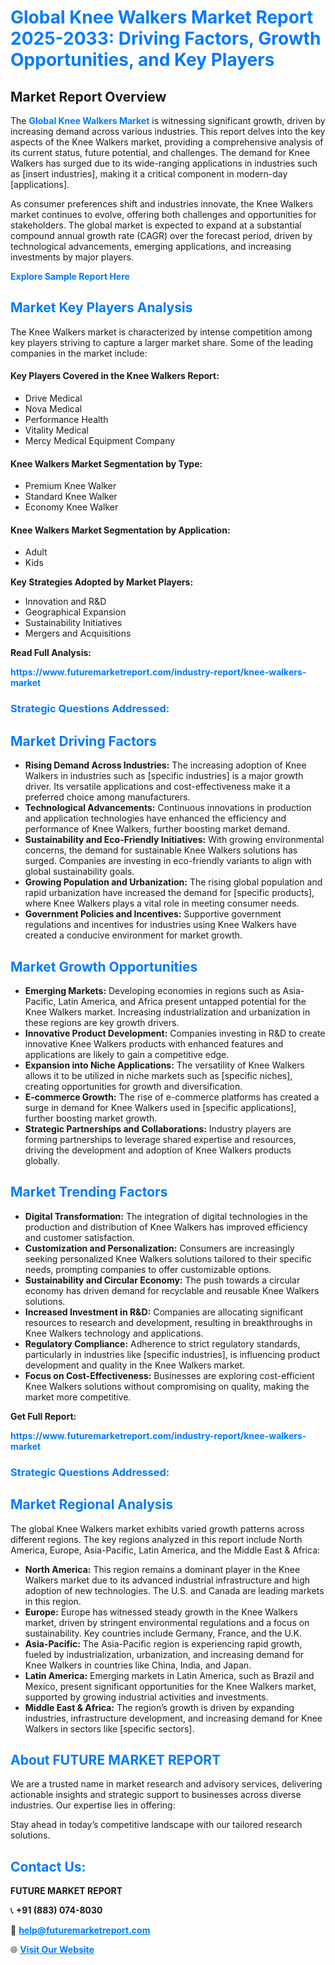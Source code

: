 <h1 style="color: #007BFF;">Global Knee Walkers Market Report 2025-2033: Driving Factors, Growth Opportunities, and Key Players</h1>

<section id="overview">
<h2>Market Report Overview</h2>
<p>The <a href="https://www.futuremarketreport.com/industry-report/knee-walkers-market" style="color: #007BFF; text-decoration: none;"><strong>Global Knee Walkers Market</strong></a> is witnessing significant growth, driven by increasing demand across various industries. This report delves into the key aspects of the Knee Walkers market, providing a comprehensive analysis of its current status, future potential, and challenges. The demand for Knee Walkers has surged due to its wide-ranging applications in industries such as [insert industries], making it a critical component in modern-day [applications].</p>
<p>As consumer preferences shift and industries innovate, the Knee Walkers market continues to evolve, offering both challenges and opportunities for stakeholders. The global market is expected to expand at a substantial compound annual growth rate (CAGR) over the forecast period, driven by technological advancements, emerging applications, and increasing investments by major players.</p>
</section>

<section id="overview">
<p><a href="https://www.futuremarketreport.com/request-sample/reportId=29542" style="color: #007BFF; text-decoration: none;"><strong>Explore Sample Report Here</strong></a></p>
</section>

<section id="key-players">
<h2 style="color: #007BFF;">Market Key Players Analysis</h2>
<p>The Knee Walkers market is characterized by intense competition among key players striving to capture a larger market share. Some of the leading companies in the market include:</p>
<h4>Key Players Covered in the Knee Walkers Report:</h4>
<ul><li>Drive Medical</li><li>Nova Medical</li><li>Performance Health</li><li>Vitality Medical</li><li>Mercy Medical Equipment Company</li></ul>
<h4>Knee Walkers Market Segmentation by Type:</h4>
<ul><li>Premium Knee Walker</li><li>Standard Knee Walker</li><li>Economy Knee Walker</li></ul>

<h4>Knee Walkers Market Segmentation by Application:</h4>
<ul><li>Adult</li><li>Kids</li></ul>
<p><strong>Key Strategies Adopted by Market Players:</strong></p>
<ul>
<li>Innovation and R&D</li>
<li>Geographical Expansion</li>
<li>Sustainability Initiatives</li>
<li>Mergers and Acquisitions</li>
</ul>
</section>

<section>
<p><strong>Read Full Analysis: </strong></p><a href="https://www.futuremarketreport.com/industry-report/knee-walkers-market" style="color: #007BFF; text-decoration: none;"><strong>https://www.futuremarketreport.com/industry-report/knee-walkers-market</strong></a>
<h3 style="color: #007BFF;">Strategic Questions Addressed:</h3>
</section>

<section id="driving-factors">
<h2 style="color: #007BFF;">Market Driving Factors</h2>
<ul>
<li><strong>Rising Demand Across Industries:</strong> The increasing adoption of Knee Walkers in industries such as [specific industries] is a major growth driver. Its versatile applications and cost-effectiveness make it a preferred choice among manufacturers.</li>
<li><strong>Technological Advancements:</strong> Continuous innovations in production and application technologies have enhanced the efficiency and performance of Knee Walkers, further boosting market demand.</li>
<li><strong>Sustainability and Eco-Friendly Initiatives:</strong> With growing environmental concerns, the demand for sustainable Knee Walkers solutions has surged. Companies are investing in eco-friendly variants to align with global sustainability goals.</li>
<li><strong>Growing Population and Urbanization:</strong> The rising global population and rapid urbanization have increased the demand for [specific products], where Knee Walkers plays a vital role in meeting consumer needs.</li>
<li><strong>Government Policies and Incentives:</strong> Supportive government regulations and incentives for industries using Knee Walkers have created a conducive environment for market growth.</li>
</ul>
</section>

<section id="growth-opportunities">
<h2 style="color: #007BFF;">Market Growth Opportunities</h2>
<ul>
<li><strong>Emerging Markets:</strong> Developing economies in regions such as Asia-Pacific, Latin America, and Africa present untapped potential for the Knee Walkers market. Increasing industrialization and urbanization in these regions are key growth drivers.</li>
<li><strong>Innovative Product Development:</strong> Companies investing in R&D to create innovative Knee Walkers products with enhanced features and applications are likely to gain a competitive edge.</li>
<li><strong>Expansion into Niche Applications:</strong> The versatility of Knee Walkers allows it to be utilized in niche markets such as [specific niches], creating opportunities for growth and diversification.</li>
<li><strong>E-commerce Growth:</strong> The rise of e-commerce platforms has created a surge in demand for Knee Walkers used in [specific applications], further boosting market growth.</li>
<li><strong>Strategic Partnerships and Collaborations:</strong> Industry players are forming partnerships to leverage shared expertise and resources, driving the development and adoption of Knee Walkers products globally.</li>
</ul>
</section>

<section id="trending-factors">
<h2 style="color: #007BFF;">Market Trending Factors</h2>
<ul>
<li><strong>Digital Transformation:</strong> The integration of digital technologies in the production and distribution of Knee Walkers has improved efficiency and customer satisfaction.</li>
<li><strong>Customization and Personalization:</strong> Consumers are increasingly seeking personalized Knee Walkers solutions tailored to their specific needs, prompting companies to offer customizable options.</li>
<li><strong>Sustainability and Circular Economy:</strong> The push towards a circular economy has driven demand for recyclable and reusable Knee Walkers solutions.</li>
<li><strong>Increased Investment in R&D:</strong> Companies are allocating significant resources to research and development, resulting in breakthroughs in Knee Walkers technology and applications.</li>
<li><strong>Regulatory Compliance:</strong> Adherence to strict regulatory standards, particularly in industries like [specific industries], is influencing product development and quality in the Knee Walkers market.</li>
<li><strong>Focus on Cost-Effectiveness:</strong> Businesses are exploring cost-efficient Knee Walkers solutions without compromising on quality, making the market more competitive.</li>
</ul>
</section>

<section>
<p><strong>Get Full Report: </strong></p><a href="https://www.futuremarketreport.com/industry-report/knee-walkers-market" style="color: #007BFF; text-decoration: none;"><strong>https://www.futuremarketreport.com/industry-report/knee-walkers-market</strong></a>
<h3 style="color: #007BFF;">Strategic Questions Addressed:</h3>
</section>


<section id="regional-analysis">
<h2 style="color: #007BFF;">Market Regional Analysis</h2>
<p>The global Knee Walkers market exhibits varied growth patterns across different regions. The key regions analyzed in this report include North America, Europe, Asia-Pacific, Latin America, and the Middle East & Africa:</p>
<ul>
<li><strong>North America:</strong> This region remains a dominant player in the Knee Walkers market due to its advanced industrial infrastructure and high adoption of new technologies. The U.S. and Canada are leading markets in this region.</li>
<li><strong>Europe:</strong> Europe has witnessed steady growth in the Knee Walkers market, driven by stringent environmental regulations and a focus on sustainability. Key countries include Germany, France, and the U.K.</li>
<li><strong>Asia-Pacific:</strong> The Asia-Pacific region is experiencing rapid growth, fueled by industrialization, urbanization, and increasing demand for Knee Walkers in countries like China, India, and Japan.</li>
<li><strong>Latin America:</strong> Emerging markets in Latin America, such as Brazil and Mexico, present significant opportunities for the Knee Walkers market, supported by growing industrial activities and investments.</li>
<li><strong>Middle East & Africa:</strong> The region’s growth is driven by expanding industries, infrastructure development, and increasing demand for Knee Walkers in sectors like [specific sectors].</li>
</ul>
</section>

<footer>
<h2 style="color: #007BFF;">About FUTURE MARKET REPORT</h2>
<p>We are a trusted name in market research and advisory services, delivering actionable insights and strategic support to businesses across diverse industries. Our expertise lies in offering:</p>

<p>Stay ahead in today’s competitive landscape with our tailored research solutions.</p>

<h2 style="color: #007BFF;">Contact Us:</h2>
<p><strong>FUTURE MARKET REPORT</strong></p>
<p>📞 <strong>+91 (883) 074-8030</strong></p>
<p>📧 <strong><a href="mailto:help@futuremarketreport.com" style="color: #007BFF;">help@futuremarketreport.com</a></strong></p>
<p>🌐 <strong><a href="https://www.futuremarketreport.com/" style="color: #007BFF;">Visit Our Website</a></strong></p>
</footer>